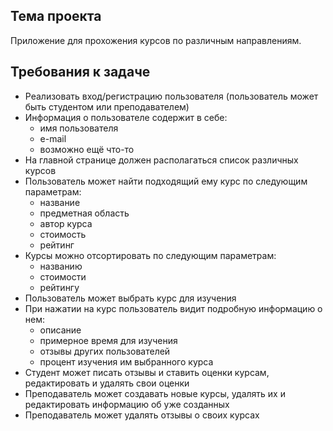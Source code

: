 ## Тема проекта
Приложение для прохожения курсов по различным направлениям.
## Требования к задаче
* Реализовать вход/регистрацию пользователя (пользователь может быть студентом или преподавателем)
* Информация о пользователе содержит в себе:
    * имя пользователя
    * e-mail
    * возможно ещё что-то
* На главной странице должен располагаться список различных курсов
* Пользователь может найти подходящий ему курс по следующим параметрам:
    * название
    * предметная область
    * автор курса
    * стоимость
    * рейтинг
* Курсы можно отсортировать по следующим параметрам:
    * названию
    * стоимости
    * рейтингу
* Пользователь может выбрать курс для изучения
* При нажатии на курс пользователь видит подробную информацию о нем:
    * описание
    * примерное время для изучения
    * отзывы других пользователей
    * процент изучения им выбранного курса
* Студент может писать отзывы и ставить оценки курсам, редактировать и удалять свои оценки
* Преподаватель может создавать новые курсы, удалять их и редактировать информацию об уже созданных
* Преподаватель может удалять отзывы о своих курсах
